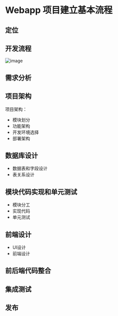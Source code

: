 # Webapp 项目建立基本流程

## 定位


## 开发流程

![image](https://user-images.githubusercontent.com/14041622/49582261-67af9580-f98f-11e8-9c53-3304f0ccd681.png)


## 需求分析


## 项目架构

项目架构：
- 模块划分
- 功能架构
- 开发环境选择
- 部署架构


## 数据库设计

- 数据表和字段设计
- 表关系设计


## 模块代码实现和单元测试

- 模块分工
- 实现代码
- 单元测试


## 前端设计

- UI设计
- 前端设计


## 前后端代码整合


## 集成测试


## 发布